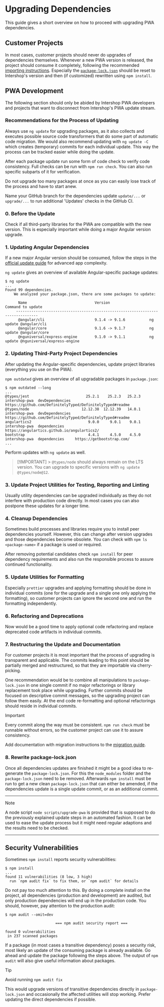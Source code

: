 <!--
kb_guide
kb_pwa
kb_everyone
kb_sync_latest_only
-->

# Upgrading Dependencies

This guide gives a short overview on how to proceed with upgrading PWA dependencies.

## Customer Projects

In most cases, customer projects should never do upgrades of dependencies themselves.
Whenever a new PWA version is released, the project should consume it completely, following the recommended [importing instructions](./customizations.md#import-changes-from-new-release).
Especially the [`package-lock.json`](./customizations.md#dependencies) should be reset to Intershop's version and then (if customized) rewritten using `npm install`.

## PWA Development

The following section should only be abided by Intershop PWA developers and projects that want to disconnect from Intershop's PWA update stream.

### Recommendations for the Process of Updating

Always use `ng update` for upgrading packages, as it also collects and executes possible source code transformers that do some part of automatic code migration.
We would also recommend updating with `ng update -C` which creates (temporary) commits for each individual update.
This way the process can be tracked easier while doing the update.

After each package update run some form of code check to verify code consistency.
Full checks can be run with `npm run check`.
You can also run specific subparts of it for verification.

Do not upgrade too many packages at once as you can easily lose track of the process and have to start anew.

Name your GitHub branch for the dependencies update `update/...` or `upgrade/...` to run additional 'Updates' checks in the GitHub CI.

### 0. Before the Update

Check if all third-party libraries for the PWA are compatible with the new version.
This is especially important while doing a major Angular version upgrade.

### 1. Updating Angular Dependencies

If a new major Angular version should be consumed, follow the steps in the [official update guide](https://update.angular.io) for advanced app complexity.

`ng update` gives an overview of available Angular-specific package updates:

```text
$ ng update
...
Found 99 dependencies.
    We analyzed your package.json, there are some packages to update:

      Name                               Version                  Command to update
     --------------------------------------------------------------------------------
      @angular/cli                       9.1.4 -> 9.1.6           ng update @angular/cli
      @angular/core                      9.1.6 -> 9.1.7           ng update @angular/core
      @nguniversal/express-engine        9.1.0 -> 9.1.1           ng update @nguniversal/express-engine
```

### 2. Updating Third-Party Project Dependencies

After updating the Angular-specific dependencies, update project libraries (everything you use on the PWA).

`npm outdated` gives an overview of all upgradable packages in `package.json`:

```text
$ npm outdated --long
...
@types/jest                          25.2.1    25.2.3   25.2.3  intershop-pwa  devDependencies  https://github.com/DefinitelyTyped/DefinitelyTyped#readme
@types/node                        12.12.38  12.12.39   14.0.1  intershop-pwa  devDependencies  https://github.com/DefinitelyTyped/DefinitelyTyped#readme
angulartics2                          9.0.0     9.0.1    9.0.1  intershop-pwa  dependencies     https://angulartics.github.io/angulartics2/
bootstrap                             4.4.1     4.5.0    4.5.0  intershop-pwa  dependencies     https://getbootstrap.com/
...
```

Perform updates with `ng update` as well.

> [!IMPORTANT] > `@types/node` should always remain on the LTS version.
> You can upgrade to specific versions with `ng update @types/node@12`.

### 3. Update Project Utilities for Testing, Reporting and Linting

Usually utility dependencies can be upgraded individually as they do not interfere with production code directly.
In most cases you can also postpone these updates for a longer time.

### 4. Cleanup Dependencies

Sometimes build processes and libraries require you to install peer dependencies yourself.
However, this can change after version upgrades and those dependencies become obsolete.
You can check with `npm ls <package-name>` if a package is used or required.

After removing potential candidates check `npm install` for peer dependency requirements and also run the responsible process to assure continued functionality.

### 5. Update Utilities for Formatting

Especially `prettier` upgrades and applying formatting should be done in individual commits (one for the upgrade and a single one only applying the formatting), so customer projects can ignore the second one and run the formatting independently.

### 6. Refactoring and Deprecations

Now would be a good time to apply optional code refactoring and replace deprecated code artifacts in individual commits.

### 7. Restructuring the Update and Documentation

For customer projects it is most important that the process of upgrading is transparent and applicable.
The commits leading to this point should be partially merged and restructured, so that they are importable via cherry-picking.

One recommendation would be to combine all manipulations to `package-lock.json` in one single commit if no major refactorings or library replacement took place while upgrading.
Further commits should be focused on descriptive commit messages, so the upgrading project can follow them easily.
At the end code re-formatting and optional refactorings should reside in individual commits.

> [!IMPORTANT]
> Every commit along the way must be consistent.
> `npm run check` must be runnable without errors, so the customer project can use it to assure consistency.

Add documentation with migration instructions to the [migration guide](./migrations.md).

### 8. Rewrite package-lock.json

Once all dependencies updates are finished it might be a good idea to re-generate the `package-lock.json`.
For this the `node_modules` folder and the `package-lock.json` need to be removed.
Afterwards `npm install` must be run to get a new clean `package-lock.json` that can either be amended, if the dependencies update is a single update commit, or as an additional commit.

---

> [!NOTE]
> A node script `node scripts/upgrade-pwa` is provided that is supposed to do the previously explained update steps in an automated fashion.
> It can be used to ease the update process but it might need regular adaptions and the results need to be checked.

---

## Security Vulnerabilities

Sometimes `npm install` reports security vulnerabilities:

```text
$ npm install
...
found 11 vulnerabilities (8 low, 3 high)
  run `npm audit fix` to fix them, or `npm audit` for details
```

Do not pay too much attention to this.
By doing a complete install on the project, all dependencies (production and development) are audited, but only production dependencies will end up in the production code.
You should, however, pay attention to the production audit:

```text
$ npm audit --omit=dev

                       === npm audit security report ===

found 0 vulnerabilities
 in 237 scanned packages
```

If a package (in most cases a transitive dependency) poses a security risk, most likely an update of the consuming package is already available.
Go ahead and update the package following the steps above.
The output of `npm audit` will also give useful information about packages.

> [!TIP]
> Avoid running `npm audit fix`
>
> This would upgrade versions of transitive dependencies directly in `package-lock.json` and occasionally the affected utilities will stop working.
> Prefer updating the direct dependencies if possible.
